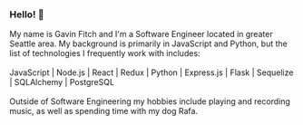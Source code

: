 ### Hello! 👋

My name is Gavin Fitch and I'm a Software Engineer located in greater Seattle area. My background is primarily in JavaScript and Python, but the list of technologies I frequently work with includes: 
<br>
<br>
JavaScript | Node.js | React | Redux | Python | Express.js | Flask | Sequelize | SQLAlchemy | PostgreSQL
<br>
<br>
Outside of Software Engineering my hobbies include playing and recording music, as well as spending time with my dog Rafa.
<!--
**gavinfitch/gavinfitch** is a ✨ _special_ ✨ repository because its `README.md` (this file) appears on your GitHub profile.

Here are some ideas to get you started:

- 🔭 I’m currently working on ...
- 🌱 I’m currently learning ...
- 👯 I’m looking to collaborate on ...
- 🤔 I’m looking for help with ...
- 💬 Ask me about ...
- 📫 How to reach me: ...
- 😄 Pronouns: ...
- ⚡ Fun fact: ...
-->
